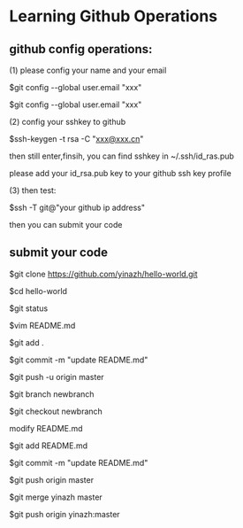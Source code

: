 # Learning Github Operations

## github config operations:

(1) please config your name and your email

$git config --global user.email "xxx"

$git config --global user.email "xxx"

(2) config your sshkey to github

$ssh-keygen -t rsa -C "xxx@xxx.cn"

then still enter,finsih, you can find sshkey in ~/.ssh/id_ras.pub

please add your id_rsa.pub key to your github ssh key profile

(3) then test:

$ssh -T git@"your github ip address"

then you can submit your code 

## submit your code 

$git clone https://github.com/yinazh/hello-world.git

$cd hello-world

$git status 

$vim README.md

$git add .

$git commit -m "update README.md"

$git push -u origin master

$git branch newbranch

$git checkout newbranch

modify README.md

$git add README.md

$git commit -m "update README.md"

$git push origin master

$git merge yinazh master

$git push origin yinazh:master
